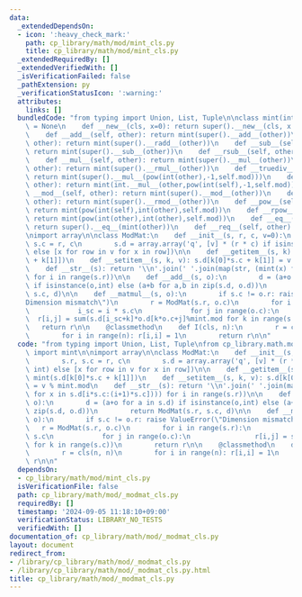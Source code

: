 ```yaml
---
data:
  _extendedDependsOn:
  - icon: ':heavy_check_mark:'
    path: cp_library/math/mod/mint_cls.py
    title: cp_library/math/mod/mint_cls.py
  _extendedRequiredBy: []
  _extendedVerifiedWith: []
  _isVerificationFailed: false
  _pathExtension: py
  _verificationStatusIcon: ':warning:'
  attributes:
    links: []
  bundledCode: "from typing import Union, List, Tuple\n\nclass mint(int):\n    mod\
    \ = None\n    def __new__(cls, x=0): return super().__new__(cls, x % cls.mod)\n\
    \    def __add__(self, other): return mint(super().__add__(other))\n    def __radd__(self,\
    \ other): return mint(super().__radd__(other))\n    def __sub__(self, other):\
    \ return mint(super().__sub__(other))\n    def __rsub__(self, other): return mint(super().__rsub__(other))\n\
    \    def __mul__(self, other): return mint(super().__mul__(other))\n    def __rmul__(self,\
    \ other): return mint(super().__rmul__(other))\n    def __truediv__(self, other):\
    \ return mint(super().__mul__(pow(int(other),-1,self.mod)))\n    def __rtruediv__(self,\
    \ other): return mint(int.__mul__(other,pow(int(self),-1,self.mod)))\n    def\
    \ __mod__(self, other): return mint(super().__mod__(other))\n    def __rmod__(self,\
    \ other): return mint(super().__rmod__(other))\n    def __pow__(self, other):\
    \ return mint(pow(int(self),int(other),self.mod))\n    def __rpow__(self, other):\
    \ return mint(pow(int(other),int(other),self.mod))\n    def __eq__(self, other):\
    \ return super().__eq__(mint(other))\n    def __req__(self, other): return super().__eq__(mint(other))\n\
    \nimport array\n\nclass ModMat:\n    def __init__(s, r, c, v=0):\n        s.r,\
    \ s.c = r, c\n        s.d = array.array('q', [v] * (r * c) if isinstance(v, int)\
    \ else [x for row in v for x in row])\n\n    def __getitem__(s, k): return mint(s.d[k[0]*s.c\
    \ + k[1]])\n    def __setitem__(s, k, v): s.d[k[0]*s.c + k[1]] = v % mint.mod\n\
    \    def __str__(s): return '\\n'.join(' '.join(map(str, (mint(x) for x in s.d[i*s.c:(i+1)*s.c])))\
    \ for i in range(s.r))\n\n    def __add__(s, o):\n        d = (a+o for a in s.d)\
    \ if isinstance(o,int) else (a+b for a,b in zip(s.d, o.d))\n        return ModMat(s.r,\
    \ s.c, d)\n\n    def __matmul__(s, o):\n        if s.c != o.r: raise ValueError(\"\
    Dimension mismatch\")\n        r = ModMat(s.r, o.c)\n        for i in range(s.r):\n\
    \            i_sc = i * s.c\n            for j in range(o.c):\n              \
    \  r[i,j] = sum(s.d[i_sc+k]*o.d[k*o.c+j]%mint.mod for k in range(s.c))\n     \
    \   return r\n\n    @classmethod\n    def I(cls, n):\n        r = cls(n, n)\n\
    \        for i in range(n): r[i,i] = 1\n        return r\n\n"
  code: "from typing import Union, List, Tuple\nfrom cp_library.math.mod.mint_cls\
    \ import mint\n\nimport array\n\nclass ModMat:\n    def __init__(s, r, c, v=0):\n\
    \        s.r, s.c = r, c\n        s.d = array.array('q', [v] * (r * c) if isinstance(v,\
    \ int) else [x for row in v for x in row])\n\n    def __getitem__(s, k): return\
    \ mint(s.d[k[0]*s.c + k[1]])\n    def __setitem__(s, k, v): s.d[k[0]*s.c + k[1]]\
    \ = v % mint.mod\n    def __str__(s): return '\\n'.join(' '.join(map(str, (mint(x)\
    \ for x in s.d[i*s.c:(i+1)*s.c]))) for i in range(s.r))\n\n    def __add__(s,\
    \ o):\n        d = (a+o for a in s.d) if isinstance(o,int) else (a+b for a,b in\
    \ zip(s.d, o.d))\n        return ModMat(s.r, s.c, d)\n\n    def __matmul__(s,\
    \ o):\n        if s.c != o.r: raise ValueError(\"Dimension mismatch\")\n     \
    \   r = ModMat(s.r, o.c)\n        for i in range(s.r):\n            i_sc = i *\
    \ s.c\n            for j in range(o.c):\n                r[i,j] = sum(s.d[i_sc+k]*o.d[k*o.c+j]%mint.mod\
    \ for k in range(s.c))\n        return r\n\n    @classmethod\n    def I(cls, n):\n\
    \        r = cls(n, n)\n        for i in range(n): r[i,i] = 1\n        return\
    \ r\n\n"
  dependsOn:
  - cp_library/math/mod/mint_cls.py
  isVerificationFile: false
  path: cp_library/math/mod/_modmat_cls.py
  requiredBy: []
  timestamp: '2024-09-05 11:18:10+09:00'
  verificationStatus: LIBRARY_NO_TESTS
  verifiedWith: []
documentation_of: cp_library/math/mod/_modmat_cls.py
layout: document
redirect_from:
- /library/cp_library/math/mod/_modmat_cls.py
- /library/cp_library/math/mod/_modmat_cls.py.html
title: cp_library/math/mod/_modmat_cls.py
---
```

